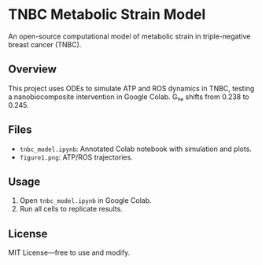 # TNBC Metabolic Strain Model
An open-source computational model of metabolic strain in triple-negative breast cancer (TNBC).

## Overview
This project uses ODEs to simulate ATP and ROS dynamics in TNBC, testing a nanobiocomposite intervention in Google Colab. Gₜᵢₚ shifts from 0.238 to 0.245.

## Files
- `tnbc_model.ipynb`: Annotated Colab notebook with simulation and plots.
- `figure1.png`: ATP/ROS trajectories.

## Usage
1. Open `tnbc_model.ipynb` in Google Colab.
2. Run all cells to replicate results.

## License
MIT License—free to use and modify.
